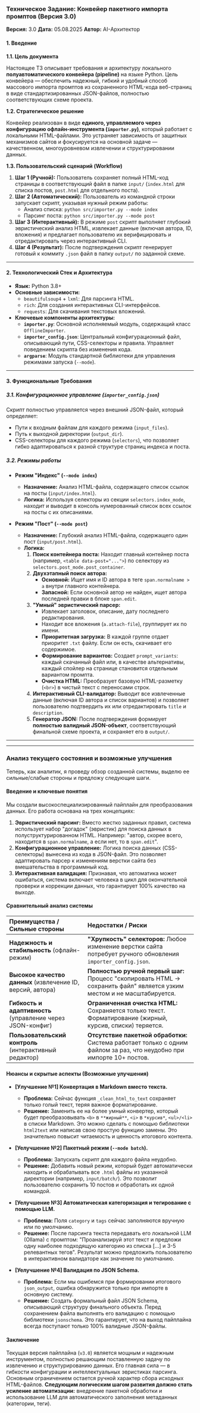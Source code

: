 ### **Техническое Задание: Конвейер пакетного импорта промптов (Версия 3.0)**

**Версия:** 3.0
**Дата:** 05.08.2025
**Автор:** AI-Архитектор

#### **1. Введение**

**1.1. Цель документа**

Настоящее ТЗ описывает требования и архитектуру локального **полуавтоматического конвейера (pipeline)** на языке Python. Цель конвейера — обеспечить надежный, гибкий и удобный способ массового импорта промптов из сохраненного HTML-кода веб-страниц в виде стандартизированных JSON-файлов, полностью соответствующих схеме проекта.

**1.2. Стратегическое решение**

Конвейер реализован в виде **единого, управляемого через конфигурацию офлайн-инструмента (`importer.py`)**, который работает с локальными HTML-файлами. Это устраняет зависимость от защитных механизмов сайтов и фокусируется на основной задаче — качественном, многоуровневом извлечении и структурировании данных.

**1.3. Пользовательский сценарий (Workflow)**

1.  **Шаг 1 (Ручной):** Пользователь сохраняет полный HTML-код страницы в соответствующий файл в папке `input/` (`index.html` для списка постов, `post.html` для отдельного поста).
2.  **Шаг 2 (Автоматический):** Пользователь из командной строки запускает скрипт, указывая нужный режим работы:
    *   Анализ списка: `python src/importer.py --mode index`
    *   Парсинг поста: `python src/importer.py --mode post`
3.  **Шаг 3 (Интерактивный):** В режиме `post` скрипт выполняет глубокий эвристический анализ HTML, извлекает данные (включая автора, ID, вложения) и предлагает пользователю их верифицировать и отредактировать через интерактивный CLI.
4.  **Шаг 4 (Результат):** После подтверждения скрипт генерирует готовый к коммиту `.json` файл в папку `output/` по заданной схеме.

---

#### **2. Технологический Стек и Архитектура**

*   **Язык:** Python 3.8+
*   **Основные зависимости:**
    *   `beautifulsoup4` + `lxml`: Для парсинга HTML.
    *   `rich`: Для создания интерактивных CLI-интерфейсов.
    *   `requests`: Для скачивания текстовых вложений.
*   **Ключевые компоненты архитектуры:**
    *   **`importer.py`**: Основной исполняемый модуль, содержащий класс `OfflineImporter`.
    *   **`importer_config.json`**: Центральный конфигурационный файл, описывающий пути, CSS-селекторы и правила. Управляет поведением скрипта без изменения кода.
    *   **`argparse`**: Модуль стандартной библиотеки для управления режимами запуска (`--mode`).

---

#### **3. Функциональные Требования**

##### **3.1. Конфигурационное управление (`importer_config.json`)**

Скрипт полностью управляется через внешний JSON-файл, который определяет:
*   Пути к входным файлам для каждого режима (`input_files`).
*   Путь к выходной директории (`output_dir`).
*   CSS-селекторы для каждого режима (`selectors`), что позволяет гибко адаптироваться к разной структуре страниц индекса и поста.

##### **3.2. Режимы работы**

*   **Режим "Индекс" (`--mode index`)**
    *   **Назначение:** Анализ HTML-файла, содержащего список ссылок на посты (`input/index.html`).
    *   **Логика:** Используя селекторы из секции `selectors.index_mode`, находит и выводит в консоль нумерованный список всех ссылок на посты с их описаниями.

*   **Режим "Пост" (`--mode post`)**
    *   **Назначение:** Глубокий анализ HTML-файла, содержащего один пост (`input/post.html`).
    *   **Логика:**
        1.  **Поиск контейнера поста:** Находит главный контейнер поста (например, `<table data-post="...">`) по селектору из `selectors.post_mode.post_container`.
        2.  **Двухэтапный поиск автора:**
            *   **Основной:** Ищет имя и ID автора в теге `span.normalname > a` внутри главного контейнера.
            *   **Запасной:** Если основной автор не найден, ищет автора последней правки в блоке `span.edit`.
        3.  **"Умный" эвристический парсер:**
            *   Извлекает заголовок, описание, дату последнего редактирования.
            *   Находит все вложения (`a.attach-file`), группирует их по имени.
            *   **Приоритетная загрузка:** В каждой группе отдает приоритет `.txt` файлу. Если он есть, скачивает его содержимое.
            *   **Формирование вариантов:** Создает `prompt_variants`: каждый скачанный файл или, в качестве альтернативы, каждый спойлер на странице становится отдельным вариантом промпта.
            *   **Очистка HTML:** Преобразует базовую HTML-разметку (`<br>`) в чистый текст с переносами строк.
        4.  **Интерактивный CLI-валидатор:** Выводит все извлеченные данные (включая ID автора и список вариантов) и позволяет пользователю подтвердить их или отредактировать `title` и `description`.
        5.  **Генератор JSON:** После подтверждения формирует **полностью валидный JSON-объект**, соответствующий финальной схеме проекта, и сохраняет его в `output/`.

---
---

### Анализ текущего состояния и возможные улучшения

Теперь, как аналитик, я проведу обзор созданной системы, выделю ее сильные/слабые стороны и предложу следующие шаги.

#### **Введение и ключевые понятия**

Мы создали высокоспециализированный пайплайн для преобразования данных. Его работа основана на трех концепциях:

1.  **Эвристический парсинг:** Вместо жестко заданных правил, система использует набор "догадок" (эвристик) для поиска данных в полуструктурированном HTML. Например: "автор, скорее всего, находится в `span.normalname`, а если нет, то в `span.edit`".
2.  **Конфигурационное управление:** Логика поиска данных (CSS-селекторы) вынесена из кода в JSON-файл. Это позволяет адаптировать парсер к изменениям верстки сайта без вмешательства в программный код.
3.  **Интерактивная валидация:** Признавая, что автоматика может ошибаться, система включает человека в цикл для окончательной проверки и коррекции данных, что гарантирует 100% качество на выходе.

#### **Сравнительный анализ системы**

| Преимущества / Сильные стороны                                  | Недостатки / Риски                                               |
| :-------------------------------------------------------------- | :--------------------------------------------------------------- |
| **Надежность и стабильность** (офлайн-режим)                      | **"Хрупкость" селекторов:** Любое изменение верстки сайта потребует ручного обновления `importer_config.json`. |
| **Высокое качество данных** (извлечение ID, версий, автора)       | **Полностью ручной первый шаг:** Процесс "скопировать HTML -> сохранить файл" является узким местом и не масштабируется. |
| **Гибкость и адаптивность** (управление через JSON-конфиг)        | **Ограниченная очистка HTML:** Сохраняется только текст. Форматирование (жирный, курсив, списки) теряется. |
| **Пользовательский контроль** (интерактивный редактор)           | **Отсутствие пакетной обработки:** Система работает только с одним файлом за раз, что неудобно при импорте 10+ постов. |

#### **Нюансы и скрытые аспекты (Возможные улучшения)**

*   **[Улучшение №1] Конвертация в Markdown вместо текста.**
    *   **Проблема:** Сейчас функция `_clean_html_to_text` сохраняет только голый текст, теряя важное форматирование.
    *   **Решение:** Заменить ее на более умный конвертер, который будет преобразовывать `<b>` в `**жирный**`, `<i>` в `*курсив*`, `<ul>/<li>` в списки Markdown. Это можно сделать с помощью библиотеки `html2text` или написав свою простую функцию замены. Это значительно повысит читаемость и ценность итогового контента.

*   **[Уелучшение №2] Пакетный режим (`--mode batch`).**
    *   **Проблема:** Запускать скрипт для каждого файла неудобно.
    *   **Решение:** Добавить новый режим, который будет автоматически находить и обрабатывать все `.html` файлы из указанной директории (например, `input/batch/`). Это позволит пользователю сохранить 10 постов и обработать их одной командой.

*   **[Уелучшение №3] Автоматическая категоризация и тегирование с помощью LLM.**
    *   **Проблема:** Поля `category` и `tags` сейчас заполняются вручную или по умолчанию.
    *   **Решение:** После парсинга текста передавать его локальной LLM (Ollama) с промптом: "Проанализируй этот текст и предложи одну наиболее подходящую категорию из списка [...] и 3-5 релевантных тегов". Результат можно предложить пользователю в интерактивном валидаторе как значение по умолчанию.

*   **[Уелучшение №4] Валидация по JSON Schema.**
    *   **Проблема:** Если мы ошибемся при формировании итогового `json_output`, ошибка обнаружится только при импорте в основную систему.
    *   **Решение:** Создать формальный файл JSON Schema, описывающий структуру финального объекта. Перед сохранением файла выполнять его валидацию с помощью библиотеки `jsonschema`. Это гарантирует, что на выход пайплайна всегда поступают только 100% валидные JSON-файлы.

#### **Заключение**

Текущая версия пайплайна (`v3.0`) является мощным и надежным инструментом, полностью решающим поставленную задачу по извлечению и структурированию данных. Его главная сила — в гибкости конфигурации и интеллектуальных эвристиках парсинга. Основным ограничением остается ручной характер сбора исходных HTML-файлов. **Следующим логическим шагом развития должно стать усиление автоматизации:** внедрение пакетной обработки и использование LLM для автоматического заполнения метаданных (категории, теги).